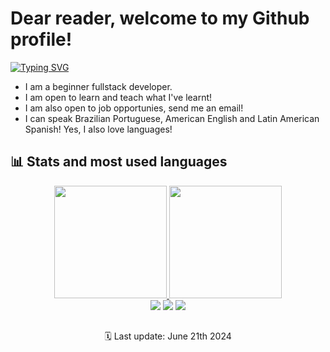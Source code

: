  # Dear reader, welcome to my Github profile!
 [![Typing SVG](https://readme-typing-svg.demolab.com?font=Fira+Code&pause=1000&color=26F70C&random=false&width=435&lines=Ol%C3%A1%2C+mundo!;Hello%2C+world!;%C2%A1Hola%2C+mundo!;%E5%93%88%E5%96%BD%E4%B8%96%E7%95%8C%EF%BC%81;%E3%81%93%E3%82%93%E3%81%AB%E3%81%A1%E3%81%AF%E4%B8%96%E7%95%8C%EF%BC%81)](https://git.io/typing-svg)
- I am a beginner fullstack developer.
- I am open to learn and teach what I've learnt!
- I am also open to job opportunies, send me an email!
- I can speak Brazilian Portuguese, American English and Latin American Spanish! Yes, I also love languages!

## 📊 Stats and most used languages
<div align="center">
  <a href="https://github.com/ReisLeonardo">
  <img height="180em" src="https://github-readme-stats.vercel.app/api?username=ReisLeonardo&show_icons=true&theme=highcontrast&include_all_commits=true&count_private=true"/>
  <img height="180em" src="https://github-readme-stats.vercel.app/api/top-langs/?username=ReisLeonardo&layout=compact&langs_count=7&theme=highcontrast"/>
 
<div> 
  <a href="https://www.youtube.com/@reisleonardo" target="_blank"><img src="https://img.shields.io/badge/YouTube-FF0000?style=for-the-badge&logo=youtube&logoColor=white" target="_blank"></a>
  <a href = "mailto:leonardoreisemail@gmail.com"><img src="https://img.shields.io/badge/-Gmail-%23333?style=for-the-badge&logo=gmail&logoColor=white" target="_blank"></a>
  <a href="https://www.linkedin.com/in/leonardoreisconceicao/" target="_blank"><img src="https://img.shields.io/badge/-LinkedIn-%230077B5?style=for-the-badge&logo=linkedin&logoColor=white" target="_blank"></a> 
</div>

##

🗓️ Last update: June 21th 2024
